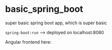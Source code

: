 # basic_spring_boot
super basic spring boot app, which is super basic

`spring-boot:run` --> deployed on localhost:8080

Angular frontend here: 
